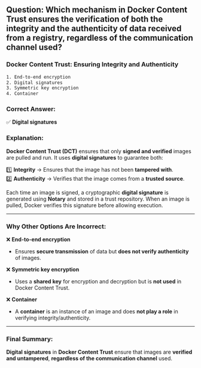 ## Question: Which mechanism in Docker Content Trust ensures the verification of both the integrity and the authenticity of data received from a registry, regardless of the communication channel used?
### Docker Content Trust: Ensuring Integrity and Authenticity

```sh
1. End-to-end encryption
2. Digital signatures
3. Symmetric key encryption
4. Container
```

### Correct Answer:
✅ **Digital signatures**  

### Explanation:
**Docker Content Trust (DCT)** ensures that only **signed and verified** images are pulled and run. It uses **digital signatures** to guarantee both:

1️⃣ **Integrity** → Ensures that the image has not been **tampered with**.  
2️⃣ **Authenticity** → Verifies that the image comes from a **trusted source**.  

Each time an image is signed, a cryptographic **digital signature** is generated using **Notary** and stored in a trust repository. When an image is pulled, Docker verifies this signature before allowing execution.  

---

### Why Other Options Are Incorrect:
❌ **End-to-end encryption**  
   - Ensures **secure transmission** of data but **does not verify authenticity** of images.  

❌ **Symmetric key encryption**  
   - Uses a **shared key** for encryption and decryption but is **not used** in Docker Content Trust.  

❌ **Container**  
   - A **container** is an instance of an image and does **not play a role** in verifying integrity/authenticity.  

---

### Final Summary:
**Digital signatures** in **Docker Content Trust** ensure that images are **verified and untampered**, **regardless of the communication channel** used.
